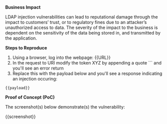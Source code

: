 
**Business Impact**

LDAP injection vulnerabilities can lead to reputational damage through the impact to customers’ trust, or to regulatory fines due to an attacker’s unauthorized access to data. The severity of the impact to the business is dependent on the sensitivity of the data being stored in, and transmitted by the application.

**Steps to Reproduce**

1. Using a browser, log into the webpage: {{URL}}
1. In the request to URI modify the token XYZ by appending a quote ``` and you'll see an error return
1. Replace this with the payload below and you'll see a response indicating an injection occuring:

```
{{payload}}
```

**Proof of Concept (PoC)**

The screenshot(s) below demonstrate(s) the vulnerability:

{{screenshot}}
